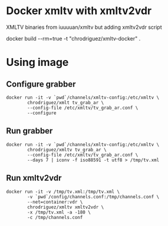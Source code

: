 # Docker xmltv with xmltv2vdr


XMLTV binaries from iuuuuan/xmltv but adding xmltv2vdr script

docker build --rm=true -t "chrodriguez/xmltv-docker" .

# Using image

## Configure grabber

```
docker run -it -v `pwd`/channels/xmltv-config:/etc/xmltv \
        chrodriguez/xmlt tv_grab_ar \
        --config-file /etc/xmltv/tv_grab_ar.conf \
        --configure
```

## Run grabber

```
docker run -it -v `pwd`/channels/xmltv-config:/etc/xmltv \
        chrodriguez/xmltv tv_grab_ar \
        --config-file /etc/xmltv/tv_grab_ar.conf \
        --days 7 | iconv -f iso88591 -t utf8 > /tmp/tv.xml
```

## Run xmltv2vdr

```
docker run -it -v /tmp/tv.xml:/tmp/tv.xml \
        -v `pwd`/config/channels.conf:/tmp/channels.conf \
        --net=container:vdr \
        chrodriguez/xmltv xmltv2vdr \
        -x /tmp/tv.xml -a -180 \
        -c /tmp/channels.conf
```

